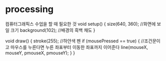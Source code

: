 # processing
컴퓨터그래픽스 수업을 할 때 필요한 것
void setup() {
  size(640, 360); //화면에 보일 크기
  background(102); //배경의 흑백 채도
}

void draw() {
  stroke(255); //하얀색 펜
  if (mousePressed == true) { //조건문이고 마우스를 누른다면 누른 좌표부터 이동한 좌표까지 이어준다
    line(mouseX, mouseY, pmouseX, pmouseY);
  }
}
